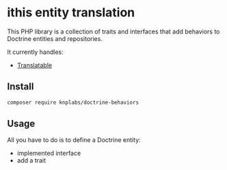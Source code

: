 # ithis entity translation

This PHP library is a collection of traits and interfaces that add behaviors to Doctrine entities and repositories.

It currently handles:

 * [Translatable](/docs/translatable.md)

## Install

```bash
composer require knplabs/doctrine-behaviors
```

## Usage

All you have to do is to define a Doctrine entity:

- implemented interface
- add a trait
